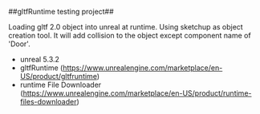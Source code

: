 ##gltfRuntime testing project##

Loading gltf 2.0 object into unreal at runtime. Using sketchup as object creation tool. It will add collision to the object except component name of 'Door'.

- unreal 5.3.2
- gltfRuntime (https://www.unrealengine.com/marketplace/en-US/product/gltfruntime)
- runtime File Downloader (https://www.unrealengine.com/marketplace/en-US/product/runtime-files-downloader)